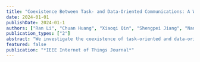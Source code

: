 ```yaml
---
title: "Coexistence Between Task- and Data-Oriented Communications: A Whittle's Index Guided Multiagent Reinforcement Learning Approach"
date: 2024-01-01
publishDate: 2024-01-1
authors: ["Ran Li", "Chuan Huang", "Xiaoqi Qin", "Shengpei Jiang", "Nan Ma", "Shuguang Cui"]
publication_types: ["2"]
abstract: "We investigate the coexistence of task-oriented and data-oriented communications in an Internet of Things system that shares a group of channels, and study the scheduling problem to jointly optimize the weighted Age of Incorrect Information (AoII) and throughput, which are the performance metrics of the two types of communications, respectively. This problem is formulated as a Markov decision problem, which is difficult to solve due to the large discrete action space and the time-varying action constraints induced by the stochastic availability of channels. By exploiting the intrinsic properties of this problem and reformulating the reward function based on channel statistics, we first simplify the solution space, state space, and optimality criteria, and convert it to an equivalent Markov game, for which the large discrete action space issue is greatly relieved. Then, we propose Whittle’s index guided multiagent proximal policy optimization (WI-MAPPO) algorithm to solve the considered game, where the embedded Whittle’s index module further shrinks the action space, and the proposed offline training algorithm extends the training kernel of conventional multiagent proximal policy optimization to address the issue of time-varying constraints. Finally, numerical results validate that the proposed algorithm significantly outperforms state-of-the-art Age of Information (AoI)-based algorithms under scenarios with insufficient channel resources."
featured: false
publication: "*IEEE Internet of Things Journal*"
---
```

